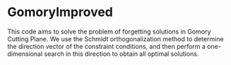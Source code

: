 # GomoryImproved
This code aims to solve the problem of forgetting solutions in Gomory Cutting Plane. We use the Schmidt orthogonalization method to determine the direction vector of the constraint conditions, and then perform a one-dimensional search in this direction to obtain all optimal solutions. 
